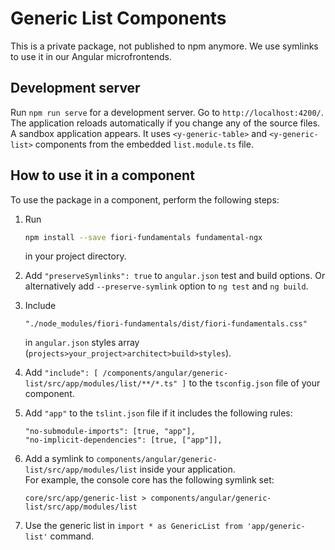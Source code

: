 # Generic List Components

This is a private package, not published to npm anymore. We use symlinks to use it in our Angular microfrontends.

## Development server

Run `npm run serve` for a development server. Go to `http://localhost:4200/`. The application reloads automatically if you change any of the source files.  
A sandbox application appears. It uses `<y-generic-table>` and `<y-generic-list>` components from the embedded `list.module.ts` file.

## How to use it in a component

To use the package in a component, perform the following steps:

1. Run 
    ```bash
    npm install --save fiori-fundamentals fundamental-ngx
    ```
   in your project directory.

2. Add `"preserveSymlinks": true` to `angular.json` test and build options. Or alternatively add `--preserve-symlink` option to `ng test` and `ng build`. 

3. Include 
    ```
    "./node_modules/fiori-fundamentals/dist/fiori-fundamentals.css"
    ```
   in `angular.json` styles array (`projects>your_project>architect>build>styles`).

4. Add `"include": [ /components/angular/generic-list/src/app/modules/list/**/*.ts" ]` to  the `tsconfig.json` file of your component.

5. Add `"app"` to  the `tslint.json` file if it includes the following rules: 

    ````
    "no-submodule-imports": [true, "app"],
    "no-implicit-dependencies": [true, ["app"]],
    ````

6. Add a symlink to `components/angular/generic-list/src/app/modules/list` inside your application.  
For example, the console core has the following symlink set:

    ```
    core/src/app/generic-list > components/angular/generic-list/src/app/modules/list
    ```

7. Use the generic list in `import * as GenericList from 'app/generic-list'` command.
    


